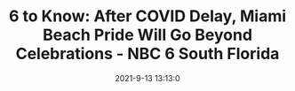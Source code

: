---
"title": "6 to Know: After COVID Delay, Miami Beach Pride Will Go Beyond Celebrations - NBC 6 South Florida"
"date": "2021-9-13 13:13:0"
"feed_name": "GOOGLENEWS"
"feed_website": "https://news.google.com/search?q=drilling%2Bincident&hl=en-US&gl=US&ceid=US:en"
"feed_rss": "https://news.google.com/rss/search?q=drilling%2Bincident&hl=en-US&gl=US&ceid=US:en"
"link": "https://www.nbcmiami.com/news/local/6-to-know-top-stories-of-the-day-15/2549249/"
"file": "_posts/2021-9-13-13-13-0_GOOGLENEWS_6608641382e38452d4d9ebae07ca6a5e95d08081.md"
"accident": "0"
"drilling": "0"
"dead": "0"
"injured": "0"
---
